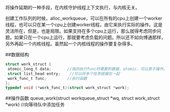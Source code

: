将操作延期的一种手段，在内核守护线程上下文执行，与内核无关。

创建工作队列的时候，alloc_workqueue，可以在所有的cpu上创建一个worker线程，也可以只在某一个cpu上创建worker线程，由它来执行实际的操作。这是灵活所在，但是，也是局限。如果支持在多个cpu上运行，那么就得考虑同步问题。如果只在一个cpu上运行，那就要考虑负载的问题。所以还不如向博通那样，另外再起一个内核线程。虽然起一个内核线程的操作要复杂得多。

##数据结构
```c
struct work_struct {
 atomic_long_t data;       //指向执行func时需要的数据，atomic，可以原子操作。
 struct list_head entry;    //可以将多个任务链接在一起
 work_func_t func;         //执行函数
};
typedef void (*work_func_t)(struct work_struct *work);
```

##操作函数
queue_work(struct workqueue_struct *wq, struct work_struct *work)   //向等待队中添加任务

